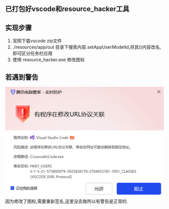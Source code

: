 ## 已打包好vscode和resource_hacker工具

## 实现步骤
1. 官网下载vscode zip文件
2. ./resources/app/out 目录下搜索内容.setAppUserModelId,将其()内容改名,即可区分任务栏应用
3. 使用 resource_hacker.exe 修改图标

## 若遇到警告
![alt text](image.png)  
因为修改了图标,需要重新签名,这里没去做所以有警告是正常的.